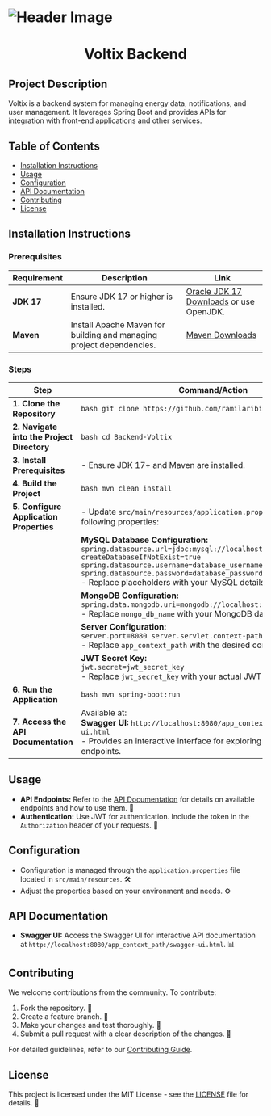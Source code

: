 # ![Header Image](https://www.sfmtechnologies.com/wp-content/uploads/2023/10/Fichier-2-1.png)

<h1 align="center"> Voltix Backend </h1>

## Project Description

Voltix is a backend system for managing energy data, notifications, and user management. It leverages Spring Boot and provides APIs for integration with front-end applications and other services.

## Table of Contents

- [Installation Instructions](#installation-instructions)
- [Usage](#usage)
- [Configuration](#configuration)
- [API Documentation](#api-documentation)
- [Contributing](#contributing)
- [License](#license)

## Installation Instructions

### Prerequisites

| Requirement   | Description                                                                                      | Link                                                      |
|---------------|--------------------------------------------------------------------------------------------------|-----------------------------------------------------------|
| **JDK 17**    | Ensure JDK 17 or higher is installed.                                                             | [Oracle JDK 17 Downloads](https://www.oracle.com/java/technologies/javase/jdk17-archive-downloads.html) or use OpenJDK. |
| **Maven**     | Install Apache Maven for building and managing project dependencies.                             | [Maven Downloads](https://maven.apache.org/download.cgi)   |

### Steps

| Step                                                | Command/Action                                                                                     
|-----------------------------------------------------|----------------------------------------------------------------------------------------------------
| **1. Clone the Repository**                         | ```bash git clone https://github.com/ramilaribi/Backend-Voltix.git```               
| **2. Navigate into the Project Directory**          | ```bash cd Backend-Voltix ```                                                                                                                    
| **3. Install Prerequisites**                        | - Ensure JDK 17+ and Maven are installed.                                                                                                          
| **4. Build the Project**                            | ```bash mvn clean install ```                                                                                                                         |
| **5. Configure Application Properties**             | - Update `src/main/resources/application.properties` with the following properties:                                                             
|                                                     | **MySQL Database Configuration:** <br>```spring.datasource.url=jdbc:mysql://localhost:3306/database_name?createDatabaseIfNotExist=true spring.datasource.username=database_username spring.datasource.password=database_password ```<br>- Replace placeholders with your MySQL details. |                                                            |
|                                                     | **MongoDB Configuration:** <br>```spring.data.mongodb.uri=mongodb://localhost:27017/mongo_db_name  ```<br>- Replace `mongo_db_name` with your MongoDB database name. |                                                            |
|                                                     | **Server Configuration:** <br>```server.port=8080 server.servlet.context-path=/app_context_path ```<br>- Replace `app_context_path` with the desired context path. |                                                            |
|                                                     | **JWT Secret Key:** <br>```jwt.secret=jwt_secret_key ```<br>- Replace `jwt_secret_key` with your actual JWT secret key. 
| **6. Run the Application**                         | ```bash mvn spring-boot:run ```                                                               |                                                            |
| **7. Access the API Documentation**                 | Available at: <br> **Swagger UI:** `http://localhost:8080/app_context_path/swagger-ui.html` <br>- Provides an interactive interface for exploring and testing API endpoints. |                                                            |

## Usage

- **API Endpoints:** Refer to the [API Documentation](#api-documentation) for details on available endpoints and how to use them. 📄
- **Authentication:** Use JWT for authentication. Include the token in the `Authorization` header of your requests. 🔑

## Configuration

- Configuration is managed through the `application.properties` file located in `src/main/resources`. 🛠️
- Adjust the properties based on your environment and needs. ⚙️

## API Documentation

- **Swagger UI:** Access the Swagger UI for interactive API documentation at `http://localhost:8080/app_context_path/swagger-ui.html`. 📊

## Contributing

We welcome contributions from the community. To contribute:

1. Fork the repository. 🍴
2. Create a feature branch. 🌿
3. Make your changes and test thoroughly. 🧪
4. Submit a pull request with a clear description of the changes. 🔄

For detailed guidelines, refer to our [Contributing Guide](CONTRIBUTING.md).

## License

This project is licensed under the MIT License - see the [LICENSE](LICENSE) file for details. 📝
